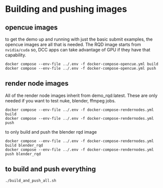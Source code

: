 # Building and pushing images

## opencue images

to get the demo up and running with just the basic submit examples, the opencue images are all that is needed. The RQD image starts from `nvidia/cuda` so, DCC apps can take advantage of GPU if they have that capability.

    docker compose --env-file ../.env -f docker-compose-opencue.yml build
    docker compose --env-file ../.env -f docker-compose-opencue.yml push

## render node images

All of the render node images inherit from demo_rqd:latest. These are only needed if you want to test nuke, blender, ffmpeg jobs.

    docker compose --env-file ../.env -f docker-compose-rendernodes.yml build
    docker compose --env-file ../.env -f docker-compose-rendernodes.yml push

to only build and push the blender rqd image

    docker compose --env-file ../.env -f docker-compose-rendernodes.yml build blender_rqd
    docker compose --env-file ../.env -f docker-compose-rendernodes.yml push blender_rqd

## to build and push everything

    ./build_and_push_all.sh

